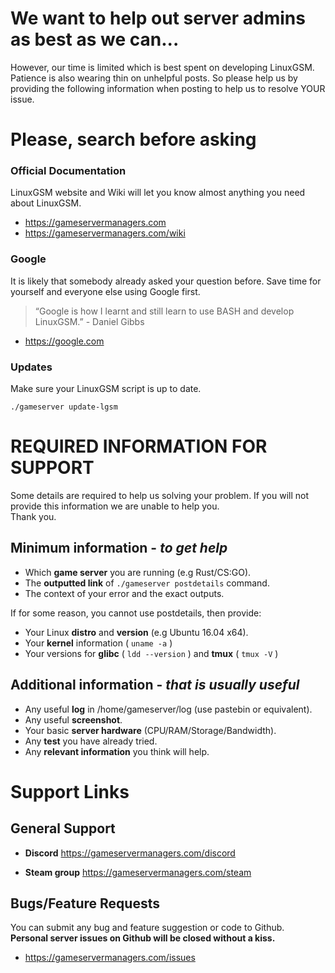 # We want to help out server admins as best as we can...

However, our time is limited which is best spent on developing LinuxGSM. Patience is also wearing thin on unhelpful posts. So please help us by providing the following information when posting to help us to resolve YOUR issue.

# Please, search before asking

### Official Documentation
LinuxGSM website and Wiki will let you know almost anything you need about LinuxGSM.

- https://gameservermanagers.com  
- https://gameservermanagers.com/wiki

### Google
It is likely that somebody already asked your question before. Save time for yourself and everyone else using Google first.

> “Google is how I learnt and still learn to use BASH and develop LinuxGSM.” - Daniel Gibbs

- https://google.com

### Updates

Make sure your LinuxGSM script is up to date.

`./gameserver update-lgsm`

# REQUIRED INFORMATION FOR SUPPORT
Some details are required to help us solving your problem. If you will not provide this information we are unable to help you.  
Thank you.

## Minimum information - _to get help_

- Which **game server** you are running (e.g Rust/CS:GO).
- The **outputted link** of `./gameserver postdetails` command.
- The context of your error and the exact outputs.

If for some reason, you cannot use postdetails, then provide:
- Your Linux **distro** and **version** (e.g Ubuntu 16.04 x64).
- Your **kernel** information ( `uname -a` )
- Your versions for **glibc** ( `ldd --version` ) and **tmux** ( `tmux -V` )

## Additional information - _that is usually useful_

- Any useful **log** in /home/gameserver/log (use pastebin or equivalent).
- Any useful **screenshot**.
- Your basic **server hardware** (CPU/RAM/Storage/Bandwidth).
- Any **test** you have already tried.
- Any **relevant information** you think will help.

# Support Links

## General Support

- **Discord** https://gameservermanagers.com/discord

- **Steam group** https://gameservermanagers.com/steam


## Bugs/Feature Requests

You can submit any bug and feature suggestion or code to Github.  
**Personal server issues on Github will be closed without a kiss.**

- https://gameservermanagers.com/issues